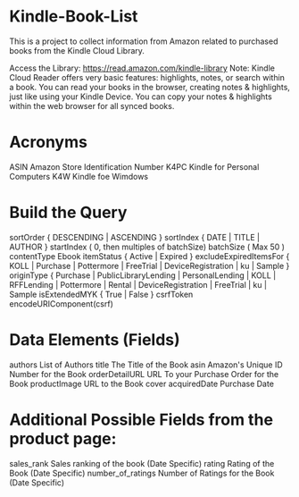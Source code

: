 # Kindle-Book-List
This is a project to collect information from Amazon related to purchased books from the Kindle Cloud Library.  

Access the Library: https://read.amazon.com/kindle-library
Note:
  Kindle Cloud Reader offers very basic features: highlights, notes, or search within a book.
  You can read your books in the browser, creating notes & highlights, just like using your Kindle Device.
  You can copy your notes & highlights within the web browser for all synced books.

# Acronyms
ASIN  Amazon Store Identification Number
K4PC	Kindle for Personal Computers
K4W   Kindle foe Wimdows

# Build the Query
sortOrder	{ DESCENDING | ASCENDING }
sortIndex	{ DATE | TITLE | AUTHOR }
startIndex	<StartIndex> ( 0, then multiples of batchSize)
batchSize	<bsize> ( Max 50 )
contentType	Ebook
itemStatus	{ Active | Expired }
excludeExpiredItemsFor	{ KOLL | Purchase | Pottermore | FreeTrial | DeviceRegistration | ku | Sample }
originType	{ Purchase | PublicLibraryLending | PersonalLending | KOLL | RFFLending | Pottermore | Rental | DeviceRegistration | FreeTrial | ku | Sample
isExtendedMYK	{ True | False }
csrfToken	encodeURIComponent(csrf)

# Data Elements (Fields)
authors         List of Authors
title           The Title of the Book
asin            Amazon's Unique ID Number for the Book
orderDetailURL  URL To your Purchase Order for the Book
productImage    URL to the Book cover
acquiredDate    Purchase Date

# Additional Possible Fields from the product page:
sales_rank          Sales ranking of the book (Date Specific)
rating              Rating of the Book (Date Specific)
number_of_ratings   Number of Ratings for the Book (Date Specific)
